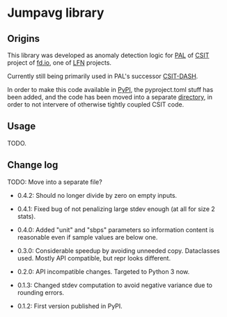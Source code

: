 # Jumpavg library

## Origins

This library was developed as anomaly detection logic
for [PAL](https://wiki.fd.io/view/CSIT/Design_Optimizations#Presentation_and_Analytics_Layer "Presentation and Analysis Layer")
of [CSIT](https://wiki.fd.io/view/CSIT "Continuous System and Integration Testing")
project of [fd.io](https://fd.io/ "Fast Data"),
one of [LFN](https://www.linuxfoundation.org/projects/networking/ "Linux Foundation Networking") projects.

Currently still being primarily used in PAL's successor
[CSIT-DASH](https://csit.fd.io).

In order to make this code available in
[PyPI](https://pypi.org/ "Python Package Index"),
the pyproject.toml stuff has been added,
and the code has been moved into a separate
[directory](https://gerrit.fd.io/r/gitweb?p=csit.git;a=tree;f=PyPI/jumpavg),
in order to not intervere of otherwise tightly coupled CSIT code.

## Usage

TODO.

## Change log

TODO: Move into a separate file?

+ 0.4.2: Should no longer divide by zero on empty inputs.

+ 0.4.1: Fixed bug of not penalizing large stdev enough (at all for size 2 stats).

+ 0.4.0: Added "unit" and "sbps" parameters so information content
  is reasonable even if sample values are below one.

+ 0.3.0: Considerable speedup by avoiding unneeded copy. Dataclasses used.
  Mostly API compatible, but repr looks different.

+ 0.2.0: API incompatible changes. Targeted to Python 3 now.

+ 0.1.3: Changed stdev computation to avoid negative variance due to rounding errors.

+ 0.1.2: First version published in PyPI.
